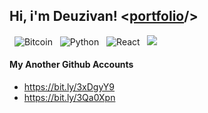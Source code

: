 ## Hi, i'm Deuzivan! <[portfolio](https://deuzivan-portfolio.vercel.app/)/>
&nbsp; ![Bitcoin](https://img.shields.io/badge/Bitcoin-000?style=for-the-badge&logo=bitcoin&logoColor=white)
&nbsp; ![Python](https://img.shields.io/badge/python-3670A0?style=for-the-badge&logo=python&logoColor=ffdd54)
&nbsp; ![React](https://img.shields.io/badge/react-%2320232a.svg?style=for-the-badge&logo=react&logoColor=%2361DAFB)
&nbsp; <img src="https://img.shields.io/badge/Linux-FCC624?style=for-the-badge&logo=linux&logoColor=black">

#### My Another Github Accounts
- https://bit.ly/3xDgyY9
- https://bit.ly/3Qa0Xpn
